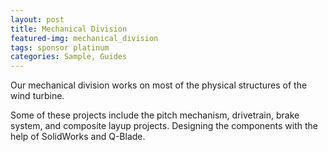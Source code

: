 ```yaml
---
layout: post
title: Mechanical Division
featured-img: mechanical_division
tags: sponsor platinum
categories: Sample, Guides
---
```


Our mechanical division works on most of the physical structures of the wind turbine. 

Some of these projects include the pitch mechanism, drivetrain, brake system, and composite layup projects. Designing the components with the help of SolidWorks and Q-Blade.
